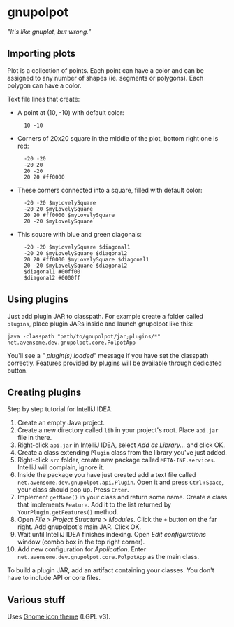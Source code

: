 # gnupolpot

*"It's like gnuplot, but wrong."*


## Importing plots

Plot is a collection of points. Each point can have a color and can be assigned to any number of shapes (ie. segments or polygons). Each polygon can have a color.

Text file lines that create:

- A point at (10, -10) with default color:

        10 -10

- Corners of 20x20 square in the middle of the plot, bottom right one is red:

        -20 -20
        -20 20
        20 -20
        20 20 #ff0000

- These corners connected into a square, filled with default color:

        -20 -20 $myLovelySquare
        -20 20 $myLovelySquare
        20 20 #ff0000 $myLovelySquare
        20 -20 $myLovelySquare

- This square with blue and green diagonals:

        -20 -20 $myLovelySquare $diagonal1
        -20 20 $myLovelySquare $diagonal2
        20 20 #ff0000 $myLovelySquare $diagonal1
        20 -20 $myLovelySquare $diagonal2
        $diagonal1 #00ff00
        $diagonal2 #0000ff


## Using plugins

Just add plugin JAR to classpath. For example create a folder called `plugins`, place plugin JARs inside and launch gnupolpot like this:

    java -classpath "path/to/gnupolpot/jar;plugins/*" net.avensome.dev.gnupolpot.core.PolpotApp

You'll see a *"<N> plugin(s) loaded"* message if you have set the classpath correctly. Features provided by plugins will be available through dedicated button.


## Creating plugins

Step by step tutorial for IntelliJ IDEA.

1. Create an empty Java project.
2. Create a new directory called `lib` in your project's root. Place `api.jar` file in there.
3. Right-click `api.jar` in IntelliJ IDEA, select *Add as Library...* and click OK.
4. Create a class extending `Plugin` class from the library you've just added.
5. Right-click `src` folder, create new package called `META-INF.services`. IntelliJ will complain, ignore it.
6. Inside the package you have just created add a text file called `net.avensome.dev.gnupolpot.api.Plugin`. Open it and press `Ctrl`+`Space`, your class should pop up. Press `Enter`.
7. Implement `getName()` in your class and return some name. Create a class that implements `Feature`. Add it to the list returned by `YourPlugin.getFeatures()` method.
8. Open *File* > *Project Structure* > *Modules*. Click the `+` button on the far right. Add gnupolpot's main JAR. Click OK.
9. Wait until IntelliJ IDEA finishes indexing. Open *Edit configurations* window (combo box in the top right corner).
10. Add new configuration for *Application*. Enter `net.avensome.dev.gnupolpot.core.PolpotApp` as the main class.

To build a plugin JAR, add an artifact containing your classes. You don't have to include API or core files.
        

## Various stuff

Uses [Gnome icon theme](http://ftp.gnome.org/pub/GNOME/sources/gnome-icon-theme/3.12/) (LGPL v3).
